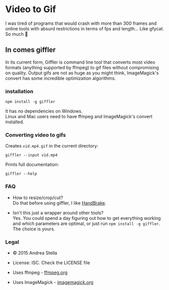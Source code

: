 # Video to Gif
I was tired of programs that would crash with more than 300 frames and online
tools with absurd restrictions in terms of fps and length... Like gfycat.  
So much :poop:

## In comes giffler
In its current form, Giffler is  command line tool that converts most video
formats (anything supported by ffmpeg) to gif files without compromising on
quality. Output gifs are not as huge as you might think, ImageMagick's convert
has some incredible optimization algorithms.

### installation
```
npm install -g giffler
```
It has *no* dependencies on Windows.  
Linux and Mac users need to have ffmpeg and ImageMagick's convert installed.

### Converting video to gifs
Creates `vid.mp4.gif` in the current directory:
```
giffler --input vid.mp4
```

Prints full documentation:
```
giffler --help
```

### FAQ
- How to resize/crop/cut?  
Do that before using giffler, I like [HandBrake](https://handbrake.fr).

- Isn't this just a wrapper around other tools?  
Yes. You could spend a day figuring out how to get everything working and which
parameters are optimal, or just run `npm install -g giffler`.
The choice is yours.

### Legal
- © 2015 Andrea Stella
- License: ISC. Check the LICENSE file


- Uses ffmpeg - [ffmpeg.org](https://www.ffmpeg.org/)
- Uses ImageMagick - [imagemagick.org](http://www.imagemagick.org/)